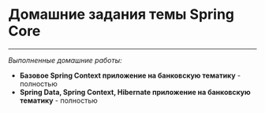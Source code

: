 
# Домашние задания темы Spring Core

***

_Выполненные домашние работы:_

* **Базовое Spring Context приложение на банковскую тематику** - полностью
* **Spring Data, Spring Context, Hibernate приложение на банковскую тематику** - полностью
